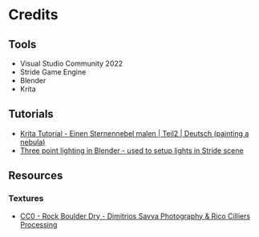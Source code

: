 # Credits

## Tools

- Visual Studio Community 2022
- Stride Game Engine
- Blender
- Krita

## Tutorials

- [Krita Tutorial - Einen Sternennebel malen | Teil2 | Deutsch (painting a nebula)](https://www.youtube.com/watch?v=axIEbR4S9xU&ab_channel=iforce73)
- [Three point lighting in Blender - used to setup lights in Stride scene](https://www.youtube.com/watch?v=RDbrOpnIY7Q&ab_channel=Blender)


## Resources

### Textures

- [CC0 - Rock Boulder Dry - Dimitrios Savva Photography & Rico Cilliers Processing](https://polyhaven.com/a/rock_boulder_dry)